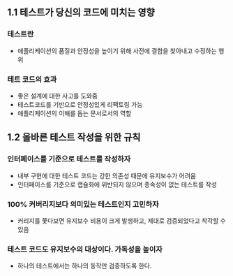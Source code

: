 ## 1.1 테스트가 당신의 코드에 미치는 영향

### 테스트란

- 애플리케이션의 품질과 안정성을 높이기 위해 사전에 결함을 찾아내고 수정하는 행위

### 테트 코드의 효과

- 좋은 설계에 대한 사고를 도와줌
- 테스트코드를 기반으로 안정성있게 리팩토링 가능
- 애플리케이션의 이해를 돕는 문서로서의 역할

## 1.2 올바른 테스트 작성을 위한 규칙

### 인터페이스를 기준으로 테스트를 작성하자

- 내부 구현에 대한 테스트 코드는 강한 의존성 때문에 유지보수가 어려움
- 인터페이스를 기준으로 캡슐화에 위반되지 않으며 종속성이 없는 테스트를 작성

### 100% 커버리지보다 의미있는 테스트인지 고민하자

- 커리지를 쫓다보면 유지보수 비용이 크게 발생하고, 제대로 검증되었다고 착각할 수 있음

### 테스트 코드도 유지보수의 대상이다. 가독성을 높이자

- 하나의 테스트에서는 하나의 동작만 검증하도록 한다.
